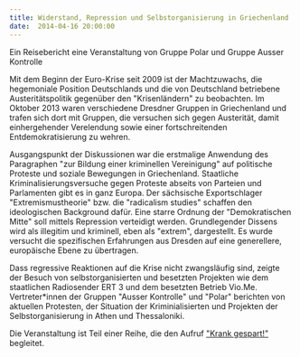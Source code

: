 ```yaml
---
title: Widerstand, Repression und Selbstorganisierung in Griechenland
date:  2014-04-16 20:00:00
---
```


Ein Reisebericht  eine Veranstaltung von Gruppe Polar und Gruppe Ausser Kontrolle



Mit dem Beginn der Euro-Krise seit 2009 ist der Machtzuwachs, die
hegemoniale Position Deutschlands und die von Deutschland betriebene
Austeritätspolitik gegenüber den "Krisenländern" zu beobachten. Im Oktober
2013 waren verschiedene Dresdner Gruppen in Griechenland und trafen sich
dort mit Gruppen, die versuchen sich gegen Austerität, damit
einhergehender Verelendung sowie einer fortschreitenden
Entdemokratisierung zu wehren.


Ausgangspunkt der Diskussionen war die erstmalige Anwendung des
Paragraphen "zur Bildung einer kriminellen Vereinigung" auf politische
Proteste und soziale Bewegungen in Griechenland. Staatliche
Kriminalisierungsversuche gegen Proteste abseits von Parteien und
Parlamenten gibt es in ganz Europa. Der sächsische Exportschlager
"Extremismustheorie" bzw. die "radicalism studies" schaffen den
ideologischen Background dafür. Eine starre Ordnung der "Demokratischen
Mitte" soll mittels Repres­sion verteidigt werden. Grundlegen­der Dissens
wird als illegitim und kriminell, eben als "extrem", dargestellt. Es wurde
versucht die spezifischen Erfahrungen aus Dresden auf eine generellere,
europäische Ebene zu übertragen.


Dass regressive Reaktionen auf die Krise nicht zwangsläufig sind,
zeigte der Besuch von selbstorganisierten und besetzten Projekten wie dem
staatlichen Radiosender ERT 3 und dem besetzten Betrieb
Vio.Me. Vertreter*innen der Gruppen "Ausser Kontrolle" und "Polar"
berichten von aktuellen Protesten, der Situation der Kriminialisierten und
Projekten der Selbstorganisierung in Athen und Thessaloniki.


Die Veranstaltung ist Teil einer Reihe, die den Aufruf <a href="http://kosmotique.org/texts/2013-12-20-krank-gespart.html">"Krank
gespart!"</a> begleitet.


